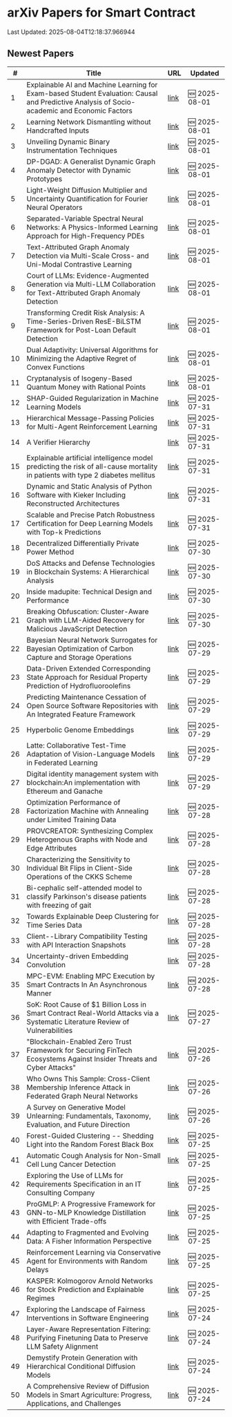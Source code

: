 # arXiv Papers for Smart Contract

Last Updated: 2025-08-04T12:18:37.966944

## Newest Papers

|\#|Title|URL|Updated|
|---|---|---|---|
|1|Explainable AI and Machine Learning for Exam-based Student Evaluation: Causal and Predictive Analysis of Socio-academic and Economic Factors|[link](http://arxiv.org/abs/2508.00785v1)|🆕 2025-08-01|
|2|Learning Network Dismantling without Handcrafted Inputs|[link](http://arxiv.org/abs/2508.00706v1)|🆕 2025-08-01|
|3|Unveiling Dynamic Binary Instrumentation Techniques|[link](http://arxiv.org/abs/2508.00682v1)|🆕 2025-08-01|
|4|DP-DGAD: A Generalist Dynamic Graph Anomaly Detector with Dynamic Prototypes|[link](http://arxiv.org/abs/2508.00664v1)|🆕 2025-08-01|
|5|Light-Weight Diffusion Multiplier and Uncertainty Quantification for Fourier Neural Operators|[link](http://arxiv.org/abs/2508.00643v1)|🆕 2025-08-01|
|6|Separated-Variable Spectral Neural Networks: A Physics-Informed Learning Approach for High-Frequency PDEs|[link](http://arxiv.org/abs/2508.00628v1)|🆕 2025-08-01|
|7|Text-Attributed Graph Anomaly Detection via Multi-Scale Cross- and Uni-Modal Contrastive Learning|[link](http://arxiv.org/abs/2508.00513v1)|🆕 2025-08-01|
|8|Court of LLMs: Evidence-Augmented Generation via Multi-LLM Collaboration for Text-Attributed Graph Anomaly Detection|[link](http://arxiv.org/abs/2508.00507v1)|🆕 2025-08-01|
|9|Transforming Credit Risk Analysis: A Time-Series-Driven ResE-BiLSTM Framework for Post-Loan Default Detection|[link](http://arxiv.org/abs/2508.00415v1)|🆕 2025-08-01|
|10|Dual Adaptivity: Universal Algorithms for Minimizing the Adaptive Regret of Convex Functions|[link](http://arxiv.org/abs/2508.00392v1)|🆕 2025-08-01|
|11|Cryptanalysis of Isogeny-Based Quantum Money with Rational Points|[link](http://arxiv.org/abs/2508.00351v1)|🆕 2025-08-01|
|12|SHAP-Guided Regularization in Machine Learning Models|[link](http://arxiv.org/abs/2507.23665v1)|🆕 2025-07-31|
|13|Hierarchical Message-Passing Policies for Multi-Agent Reinforcement Learning|[link](http://arxiv.org/abs/2507.23604v1)|🆕 2025-07-31|
|14|A Verifier Hierarchy|[link](http://arxiv.org/abs/2507.23504v1)|🆕 2025-07-31|
|15|Explainable artificial intelligence model predicting the risk of all-cause mortality in patients with type 2 diabetes mellitus|[link](http://arxiv.org/abs/2507.23491v1)|🆕 2025-07-31|
|16|Dynamic and Static Analysis of Python Software with Kieker Including Reconstructed Architectures|[link](http://arxiv.org/abs/2507.23425v1)|🆕 2025-07-31|
|17|Scalable and Precise Patch Robustness Certification for Deep Learning Models with Top-k Predictions|[link](http://arxiv.org/abs/2507.23335v1)|🆕 2025-07-31|
|18|Decentralized Differentially Private Power Method|[link](http://arxiv.org/abs/2507.22849v1)|🆕 2025-07-30|
|19|DoS Attacks and Defense Technologies in Blockchain Systems: A Hierarchical Analysis|[link](http://arxiv.org/abs/2507.22611v1)|🆕 2025-07-30|
|20|Inside madupite: Technical Design and Performance|[link](http://arxiv.org/abs/2507.22538v1)|🆕 2025-07-30|
|21|Breaking Obfuscation: Cluster-Aware Graph with LLM-Aided Recovery for Malicious JavaScript Detection|[link](http://arxiv.org/abs/2507.22447v1)|🆕 2025-07-30|
|22|Bayesian Neural Network Surrogates for Bayesian Optimization of Carbon Capture and Storage Operations|[link](http://arxiv.org/abs/2507.21803v1)|🆕 2025-07-29|
|23|Data-Driven Extended Corresponding State Approach for Residual Property Prediction of Hydrofluoroolefins|[link](http://arxiv.org/abs/2507.21720v1)|🆕 2025-07-29|
|24|Predicting Maintenance Cessation of Open Source Software Repositories with An Integrated Feature Framework|[link](http://arxiv.org/abs/2507.21678v1)|🆕 2025-07-29|
|25|Hyperbolic Genome Embeddings|[link](http://arxiv.org/abs/2507.21648v1)|🆕 2025-07-29|
|26|Latte: Collaborative Test-Time Adaptation of Vision-Language Models in Federated Learning|[link](http://arxiv.org/abs/2507.21494v1)|🆕 2025-07-29|
|27|Digital identity management system with blockchain:An implementation with Ethereum and Ganache|[link](http://arxiv.org/abs/2507.21398v1)|🆕 2025-07-29|
|28|Optimization Performance of Factorization Machine with Annealing under Limited Training Data|[link](http://arxiv.org/abs/2507.21024v1)|🆕 2025-07-28|
|29|PROVCREATOR: Synthesizing Complex Heterogenous Graphs with Node and Edge Attributes|[link](http://arxiv.org/abs/2507.20967v1)|🆕 2025-07-28|
|30|Characterizing the Sensitivity to Individual Bit Flips in Client-Side Operations of the CKKS Scheme|[link](http://arxiv.org/abs/2507.20891v1)|🆕 2025-07-28|
|31|Bi-cephalic self-attended model to classify Parkinson's disease patients with freezing of gait|[link](http://arxiv.org/abs/2507.20862v1)|🆕 2025-07-28|
|32|Towards Explainable Deep Clustering for Time Series Data|[link](http://arxiv.org/abs/2507.20840v1)|🆕 2025-07-28|
|33|Client--Library Compatibility Testing with API Interaction Snapshots|[link](http://arxiv.org/abs/2507.20814v1)|🆕 2025-07-28|
|34|Uncertainty-driven Embedding Convolution|[link](http://arxiv.org/abs/2507.20718v1)|🆕 2025-07-28|
|35|MPC-EVM: Enabling MPC Execution by Smart Contracts In An Asynchronous Manner|[link](http://arxiv.org/abs/2507.20554v1)|🆕 2025-07-28|
|36|SoK: Root Cause of \$1 Billion Loss in Smart Contract Real-World Attacks via a Systematic Literature Review of Vulnerabilities|[link](http://arxiv.org/abs/2507.20175v1)|🆕 2025-07-27|
|37|"Blockchain-Enabled Zero Trust Framework for Securing FinTech Ecosystems Against Insider Threats and Cyber Attacks"|[link](http://arxiv.org/abs/2507.19976v1)|🆕 2025-07-26|
|38|Who Owns This Sample: Cross-Client Membership Inference Attack in Federated Graph Neural Networks|[link](http://arxiv.org/abs/2507.19964v1)|🆕 2025-07-26|
|39|A Survey on Generative Model Unlearning: Fundamentals, Taxonomy, Evaluation, and Future Direction|[link](http://arxiv.org/abs/2507.19894v1)|🆕 2025-07-26|
|40|Forest-Guided Clustering -- Shedding Light into the Random Forest Black Box|[link](http://arxiv.org/abs/2507.19455v1)|🆕 2025-07-25|
|41|Automatic Cough Analysis for Non-Small Cell Lung Cancer Detection|[link](http://arxiv.org/abs/2507.19174v1)|🆕 2025-07-25|
|42|Exploring the Use of LLMs for Requirements Specification in an IT Consulting Company|[link](http://arxiv.org/abs/2507.19113v1)|🆕 2025-07-25|
|43|ProGMLP: A Progressive Framework for GNN-to-MLP Knowledge Distillation with Efficient Trade-offs|[link](http://arxiv.org/abs/2507.19031v1)|🆕 2025-07-25|
|44|Adapting to Fragmented and Evolving Data: A Fisher Information Perspective|[link](http://arxiv.org/abs/2507.18996v1)|🆕 2025-07-25|
|45|Reinforcement Learning via Conservative Agent for Environments with Random Delays|[link](http://arxiv.org/abs/2507.18992v1)|🆕 2025-07-25|
|46|KASPER: Kolmogorov Arnold Networks for Stock Prediction and Explainable Regimes|[link](http://arxiv.org/abs/2507.18983v1)|🆕 2025-07-25|
|47|Exploring the Landscape of Fairness Interventions in Software Engineering|[link](http://arxiv.org/abs/2507.18726v1)|🆕 2025-07-24|
|48|Layer-Aware Representation Filtering: Purifying Finetuning Data to Preserve LLM Safety Alignment|[link](http://arxiv.org/abs/2507.18631v1)|🆕 2025-07-24|
|49|Demystify Protein Generation with Hierarchical Conditional Diffusion Models|[link](http://arxiv.org/abs/2507.18603v1)|🆕 2025-07-24|
|50|A Comprehensive Review of Diffusion Models in Smart Agriculture: Progress, Applications, and Challenges|[link](http://arxiv.org/abs/2507.18376v1)|🆕 2025-07-24|
